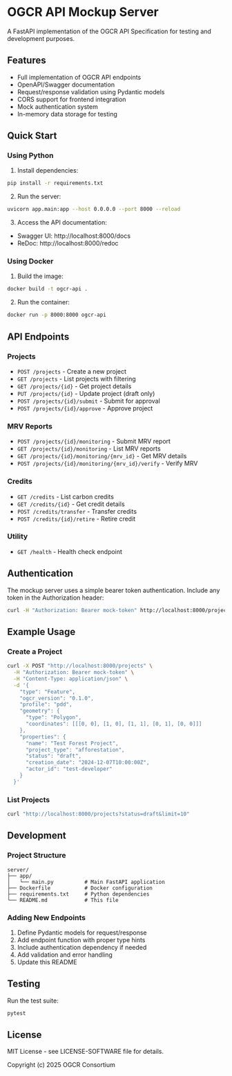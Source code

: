 # OGCR API Mockup Server

A FastAPI implementation of the OGCR API Specification for testing and development purposes.

## Features

- Full implementation of OGCR API endpoints
- OpenAPI/Swagger documentation
- Request/response validation using Pydantic models
- CORS support for frontend integration
- Mock authentication system
- In-memory data storage for testing

## Quick Start

### Using Python

1. Install dependencies:
```bash
pip install -r requirements.txt
```

2. Run the server:
```bash
uvicorn app.main:app --host 0.0.0.0 --port 8000 --reload
```

3. Access the API documentation:
- Swagger UI: http://localhost:8000/docs
- ReDoc: http://localhost:8000/redoc

### Using Docker

1. Build the image:
```bash
docker build -t ogcr-api .
```

2. Run the container:
```bash
docker run -p 8000:8000 ogcr-api
```

## API Endpoints

### Projects
- `POST /projects` - Create a new project
- `GET /projects` - List projects with filtering
- `GET /projects/{id}` - Get project details
- `PUT /projects/{id}` - Update project (draft only)
- `POST /projects/{id}/submit` - Submit for approval
- `POST /projects/{id}/approve` - Approve project

### MRV Reports
- `POST /projects/{id}/monitoring` - Submit MRV report
- `GET /projects/{id}/monitoring` - List MRV reports
- `GET /projects/{id}/monitoring/{mrv_id}` - Get MRV details
- `POST /projects/{id}/monitoring/{mrv_id}/verify` - Verify MRV

### Credits
- `GET /credits` - List carbon credits
- `GET /credits/{id}` - Get credit details
- `POST /credits/transfer` - Transfer credits
- `POST /credits/{id}/retire` - Retire credit

### Utility
- `GET /health` - Health check endpoint

## Authentication

The mockup server uses a simple bearer token authentication. Include any token in the Authorization header:

```bash
curl -H "Authorization: Bearer mock-token" http://localhost:8000/projects
```

## Example Usage

### Create a Project

```bash
curl -X POST "http://localhost:8000/projects" \
  -H "Authorization: Bearer mock-token" \
  -H "Content-Type: application/json" \
  -d '{
    "type": "Feature",
    "ogcr_version": "0.1.0",
    "profile": "pdd",
    "geometry": {
      "type": "Polygon",
      "coordinates": [[[0, 0], [1, 0], [1, 1], [0, 1], [0, 0]]]
    },
    "properties": {
      "name": "Test Forest Project",
      "project_type": "afforestation",
      "status": "draft",
      "creation_date": "2024-12-07T10:00:00Z",
      "actor_id": "test-developer"
    }
  }'
```

### List Projects

```bash
curl "http://localhost:8000/projects?status=draft&limit=10"
```

## Development

### Project Structure

```
server/
├── app/
│   └── main.py          # Main FastAPI application
├── Dockerfile           # Docker configuration
├── requirements.txt     # Python dependencies
└── README.md            # This file
```

### Adding New Endpoints

1. Define Pydantic models for request/response
2. Add endpoint function with proper type hints
3. Include authentication dependency if needed
4. Add validation and error handling
5. Update this README

## Testing

Run the test suite:

```bash
pytest
```

## License

MIT License - see LICENSE-SOFTWARE file for details.

Copyright (c) 2025 OGCR Consortium

